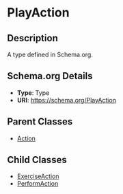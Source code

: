 # PlayAction

## Description
A type defined in Schema.org.

## Schema.org Details
- **Type**: Type
- **URI**: https://schema.org/PlayAction

## Parent Classes
- [Action](../Action.md)

## Child Classes
- [ExerciseAction](ExerciseAction/ExerciseAction.md)
- [PerformAction](PerformAction/PerformAction.md)

